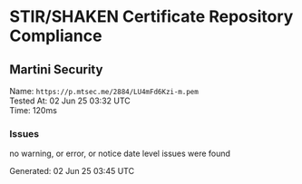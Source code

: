 # STIR/SHAKEN Certificate Repository Compliance

## Martini Security

Name: `https://p.mtsec.me/2884/LU4mFd6Kzi-m.pem`\
Tested At: 02 Jun 25 03:32 UTC\
Time: 120ms

### Issues

no warning, or error, or notice date level issues were found

Generated: 02 Jun 25 03:45 UTC